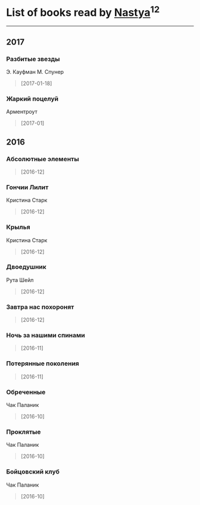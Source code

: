 # List of books read by [Nastya](https://www.facebook.com/app_scoped_user_id/891082154292809/)<sup>12</sup>
---

## 2017

### Разбитые звезды
Э. Кауфман М. Спунер
> [2017-01-18] 


### Жаркий поцелуй
Арментроут
> [2017-01] 



## 2016

### Абсолютные элементы
> [2016-12] 


### Гончии Лилит
Кристина Старк
> [2016-12] 


### Крылья
Кристина Старк
> [2016-12] 


### Двоедушник
Рута Шейл
> [2016-12] 


### Завтра нас похоронят
> [2016-12] 


### Ночь за нашими спинами
> [2016-11] 


### Потерянные поколения
> [2016-11] 


### Обреченные
Чак Паланик
> [2016-10] 


### Проклятые
Чак Паланик
> [2016-10] 


### Бойцовский клуб
Чак Паланик
> [2016-10] 



